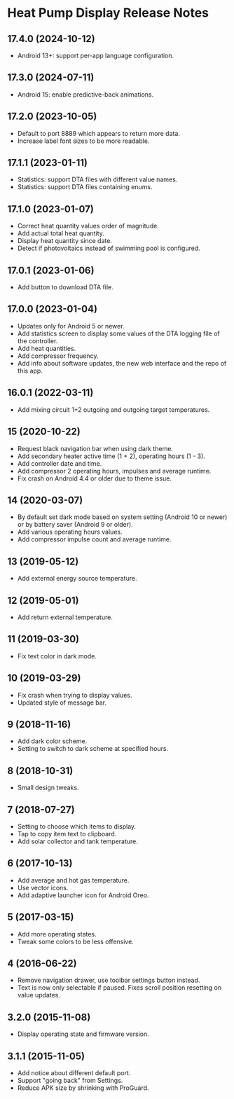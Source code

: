 # Heat Pump Display Release Notes

## 17.4.0 (2024-10-12)

- Android 13+: support per-app language configuration.

## 17.3.0 (2024-07-11)

- Android 15: enable predictive-back animations.

## 17.2.0 (2023-10-05)

- Default to port 8889 which appears to return more data.
- Increase label font sizes to be more readable.

## 17.1.1 (2023-01-11)

- Statistics: support DTA files with different value names.
- Statistics: support DTA files containing enums.

## 17.1.0 (2023-01-07)

- Correct heat quantity values order of magnitude.
- Add actual total heat quantity.
- Display heat quantity since date.
- Detect if photovoltaics instead of swimming pool is configured.

## 17.0.1 (2023-01-06)

- Add button to download DTA file.

## 17.0.0 (2023-01-04)

- Updates only for Android 5 or newer.
- Add statistics screen to display some values of the DTA logging file of the controller.
- Add heat quantities.
- Add compressor frequency.
- Add info about software updates, the new web interface and the repo of this app.

## 16.0.1 (2022-03-11)

- Add mixing circuit 1+2 outgoing and outgoing target temperatures.

## 15 (2020-10-22)

- Request black navigation bar when using dark theme.
- Add secondary heater active time (1 + 2), operating hours (1 - 3).
- Add controller date and time.
- Add compressor 2 operating hours, impulses and average runtime.
- Fix crash on Android 4.4 or older due to theme issue.

## 14 (2020-03-07)

- By default set dark mode based on system setting (Android 10 or newer) or by battery saver (Android 9 or older).
- Add various operating hours values.
- Add compressor impulse count and average runtime.

## 13 (2019-05-12)

- Add external energy source temperature.

## 12 (2019-05-01)

- Add return external temperature.

## 11 (2019-03-30)

- Fix text color in dark mode.

## 10 (2019-03-29)

- Fix crash when trying to display values.
- Updated style of message bar.

## 9 (2018-11-16)

- Add dark color scheme.
- Setting to switch to dark scheme at specified hours.

## 8 (2018-10-31)

- Small design tweaks.

## 7 (2018-07-27)

- Setting to choose which items to display.
- Tap to copy item text to clipboard.
- Add solar collector and tank temperature.

## 6 (2017-10-13)

- Add average and hot gas temperature.
- Use vector icons.
- Add adaptive launcher icon for Android Oreo.

## 5 (2017-03-15)

- Add more operating states.
- Tweak some colors to be less offensive.

## 4 (2016-06-22)

- Remove navigation drawer, use toolbar settings button instead.
- Text is now only selectable if paused. Fixes scroll position resetting on value updates.

## 3.2.0 (2015-11-08)

- Display operating state and firmware version.

## 3.1.1 (2015-11-05)

- Add notice about different default port.
- Support "going back" from Settings.
- Reduce APK size by shrinking with ProGuard.

